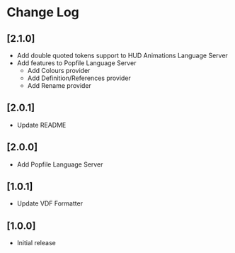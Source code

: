 # Change Log

## [2.1.0]
 - Add double quoted tokens support to HUD Animations Language Server
 - Add features to Popfile Language Server
   - Add Colours provider
   - Add Definition/References provider
   - Add Rename provider

## [2.0.1]
 - Update README

## [2.0.0]
 - Add Popfile Language Server

## [1.0.1]
 - Update VDF Formatter

## [1.0.0]
 - Initial release
